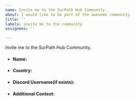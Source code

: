 ```yaml
---
name: Invite me to the SurPath Hub Community.
about: I would like to be part of the awesome community
title: ''
labels: invite me to the community
assignees: ''

---
```


<!---
We look forward to having you part of our community.
Don't forget after accepting the invitation, please make it public so it appears on your GitHub profile for everyone else to see, you can do this by finding your name in the GitHub organization list and change the dropdown to public https://github.com/orgs/surpathcommunity/people
-->

Invite me to the SurPath Hub Community.

<!--more-specification(if any)-->

<!--Some Details-->

- #### Name:

- #### Country:

- #### Discord Username(if exists):

<!--https://discord.com/invite/RATJsSGM9d (link to our discord server)-->

- #### Additional Context:
<!--Where did you meet Surpath?-->
> 
<!--Why do you want to join-->
> 
